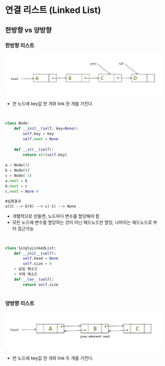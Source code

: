 # 연결 리스트 (Linked List)

## 한방향 vs 양방향

### 한방향 리스트
![단방향리스트](/images/한방향리스트.png)  
- 한 노드에 key값 한 개와 link 한 개를 가진다.  

<br>

```python
class Node:
    def __init__(self, key=None):
        self.key = key
        self.next = None
    
    def __str__(self):
        return str(self.key)

a = Node(3)
b = Node(9)
c = Node(-1)
a.next = b
b.next = c
c.next = None # 
```

```
#실행결과
a(3) --> b(9) --> c(-1) --> None
```
- 개별적으로 만들면, 노드마다 변수를 할당해야 함
- 모든 노드에 변수를 할당하는 것이 아닌 헤드노드만 할당, 나머지는 헤드노드로 부터 접근가능  

<br>

```python
class SinglyLinkedList:
    def __init__(self):
        self.head = None
        self.size = 0
    + 삽입 메소드
    + 삭제 메소드
    def __len__(self):
        return self.size
    
```

### 양뱡향 리스트
![양방향리스트](/images/양방향리스트.png)  
- 한 노드에 key값 한 개와 link 두 개를 가진다. 